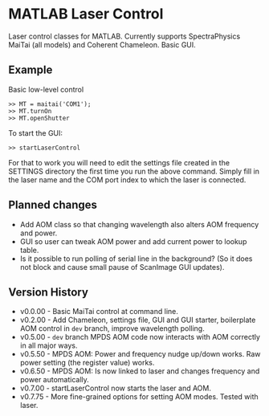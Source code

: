 # MATLAB Laser Control

Laser control classes for MATLAB. 
Currently supports SpectraPhysics MaiTai (all models) and Coherent Chameleon. 
Basic GUI.


## Example

Basic low-level control
```
>> MT = maitai('COM1');
>> MT.turnOn
>> MT.openShutter
```

To start the GUI:
```
>> startLaserControl
```

For that to work you will need to edit the settings file created in the SETTINGS directory the first time you run the above command. Simply fill in the laser name and the COM port index to which the laser is connected. 


## Planned changes
* Add AOM class so that changing wavelength also alters AOM frequency and power. 
* GUI so user can tweak AOM power and add current power to lookup table. 
* Is it possible to run polling of serial line in the background? (So it does not block and cause small pause of ScanImage GUI updates). 


## Version History
* v0.0.00 - Basic MaiTai control at command line.
* v0.2.00 - Add Chameleon, settings file, GUI and GUI starter, boilerplate AOM control in `dev` branch, improve wavelength polling. 
* v0.5.00 - `dev` branch MPDS AOM code now interacts with AOM correctly in all major ways.
* v0.5.50 - MPDS AOM: Power and frequency nudge up/down works. Raw power setting (the register value) works.
* v0.6.50 - MPDS AOM: Is now linked to laser and changes frequency and power automatically.
* v0.7.00 - startLaserControl now starts the laser and AOM.
* v0.7.75 - More fine-grained options for setting AOM modes. Tested with laser. 